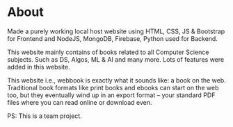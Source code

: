 # About
Made a purely working local host website using HTML, CSS, JS & Bootstrap for Frontend and NodeJS, MongoDB, Firebase, Python used for Backend.

This website mainly contains of books related to all Computer Science subjects. Such as DS, Algos, ML & AI and many more.
Lots of features were added in this website.

This website i.e., webbook is exactly what it sounds like: a book on the web. Traditional book formats like print books and ebooks can start on the web too, but they eventually wind up in an export format – your standard PDF files where you can read online or download even.

PS: This is a team project.
